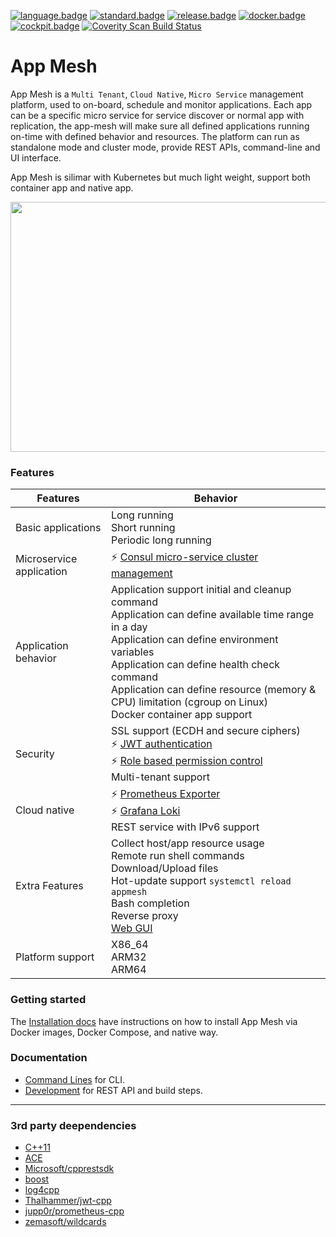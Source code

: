 ﻿[![language.badge]][language.url] [![standard.badge]][standard.url] [![release.badge]][release.url] [![docker.badge]][docker.url] [![cockpit.badge]][cockpit.url]
<a href="https://scan.coverity.com/projects/laoshanxi-app-mesh">
  <img alt="Coverity Scan Build Status"
       src="https://img.shields.io/coverity/scan/21528.svg"/>
</a>

# App Mesh

App Mesh is a `Multi Tenant`, `Cloud Native`, `Micro Service` management platform, used to on-board, schedule and monitor applications. Each app can be a specific micro service for service discover or normal app with replication, the app-mesh will make sure all defined applications running on-time with defined behavior and resources. The platform can run as standalone mode and cluster mode, provide REST APIs, command-line and UI interface.

App Mesh is silimar with Kubernetes but much light weight, support both container app and native app.

<div align=center><img src="https://github.com/laoshanxi/app-mesh/raw/master/doc/diagram.png" width=600 height=400 align=center /></div>

### Features
Features  | Behavior
---|---
Basic applications | Long running <br> Short running <br> Periodic long running
Microservice application | ⚡️ [Consul micro-service cluster management](https://github.com/laoshanxi/app-mesh/blob/master/doc/CONSUL.md) 
Application behavior | Application support initial and cleanup command <br> Application can define available time range in a day <br> Application can define environment variables <br> Application can define health check command <br> Application can define resource (memory & CPU) limitation (cgroup on Linux) <br> Docker container app support
Security |  SSL support (ECDH and secure ciphers) <br> ⚡️ [JWT authentication](https://github.com/laoshanxi/app-mesh/blob/master/doc/JWT_DESC.md) <br> ⚡️ [Role based permission control](https://github.com/laoshanxi/app-mesh/blob/master/doc/USER_ROLE_DESC.md) <br> Multi-tenant support 
Cloud native | ⚡️ [Prometheus Exporter](https://github.com/laoshanxi/app-mesh/blob/master/doc/PROMETHEUS.md) <br> ⚡️ [Grafana Loki](https://github.com/laoshanxi/app-mesh/blob/master/doc/Loki.md) <br> REST service with IPv6 support 
Extra Features | Collect host/app resource usage <br> Remote run shell commands <br> Download/Upload files <br> Hot-update support `systemctl reload appmesh` <br> Bash completion <br> Reverse proxy <br> [Web GUI](https://github.com/laoshanxi/app-mesh-ui)
Platform support | X86_64 <br> ARM32 <br> ARM64

### Getting started
The [Installation docs](https://github.com/laoshanxi/app-mesh/blob/master/doc/Install.md) have instructions on how
to install App Mesh via Docker images, Docker Compose, and native way.

### Documentation
- [Command Lines](https://github.com/laoshanxi/app-mesh/blob/master/doc/CLI.md) for CLI.
- [Development](https://github.com/laoshanxi/app-mesh/blob/master/doc/Development.md) for REST API and build steps.

---

### 3rd party deependencies
- [C++11](http://www.cplusplus.com/articles/cpp11)
- [ACE](https://github.com/DOCGroup/ACE_TAO)
- [Microsoft/cpprestsdk](https://github.com/Microsoft/cpprestsdk)
- [boost](https://github.com/boostorg/boost)
- [log4cpp](http://log4cpp.sourceforge.net)
- [Thalhammer/jwt-cpp](https://thalhammer.it/projects/jwt_cpp)
- [jupp0r/prometheus-cpp](https://github.com/jupp0r/prometheus-cpp)
- [zemasoft/wildcards ](https://github.com/zemasoft/wildcards)

[language.url]:   https://isocpp.org/
[language.badge]: https://img.shields.io/badge/language-C++-blue.svg
[standard.url]:   https://en.wikipedia.org/wiki/C%2B%2B#Standardization
[standard.badge]: https://img.shields.io/badge/C%2B%2B-11%2F14%2F17-blue.svg
[release.url]:    https://github.com/laoshanxi/app-mesh/releases
[release.badge]:  https://img.shields.io/github/v/release/laoshanxi/app-mesh.svg
[docker.url]:     https://hub.docker.com/repository/docker/laoshanxi/appmesh
[docker.badge]:   https://img.shields.io/docker/pulls/laoshanxi/appmesh.svg
[cockpit.url]:    https://github.com/laoshanxi/app-mesh-ui
[cockpit.badge]:  https://img.shields.io/badge/Cockpit-app--mesh--ui-blue?logo=appveyor

